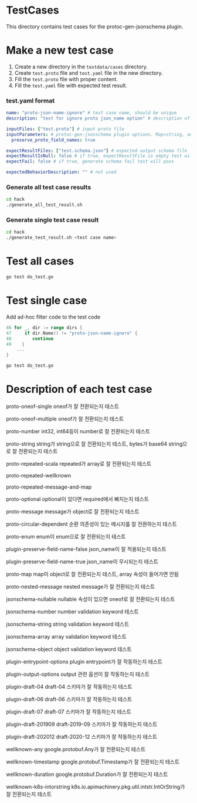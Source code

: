 # TestCases

This directory contains test cases for the protoc-gen-jsonschema plugin.

# Make a new test case

1. Create a new directory in the `testdata/cases` directory.
2. Create `test.proto` file and `test.yaml` file in the new directory.
3. Fill the `test.proto` file with proper content.
4. Fill the `test.yaml` file with expected test result.

### test.yaml format

```yaml
name: "proto-json-name-ignore" # test case name, should be unique
description: "test for ignore proto json_name option" # description of the test case

inputFiles: ["test.proto"] # input proto file
inputParameters: # protoc-gen-jsonschema plugin options. Map<string, any> type
  preserve_proto_field_names: true

expectResultFiles: ["test.schema.json"] # expected output schema file
expectResultIsNull: false # if true, expectResultFile is empty test will pass
expectFail: false # if true, generate schema fail test will pass

expectedBehaviorDescription: "" # not used
```

### Generate all test case results

```sh
cd hack
./generate_all_test_result.sh
```

### Generate single test case result

```sh
cd hack
./generate_test_result.sh <test case name>
```

# Test all cases

```sh
go test do_test.go
```

# Test single case

Add ad-hoc filter code to the test code
```go
46 for _, dir := range dirs {
47     if dir.Name() != "proto-json-name-ignore" {
48        continue
49    }
    ...
}
```

```sh
go test do_test.go
```

# Description of each test case

proto-oneof-single oneof가 잘 전환되는지 테스트

proto-oneof-multiple oneof가 잘 전환되는지 테스트

proto-number int32, int64등이 number로 잘 전환되는지 테스트

proto-string string가 string으로 잘 전환되는지 테스트, bytes가 base64 string으로 잘 전환되는지 테스트

proto-repeated-scala repeated가 array로 잘 전환되는지 테스트

proto-repeated-wellknown

proto-repeated-message-and-map

proto-optional optional이 있다면 required에서 빠지는지 테스트

proto-message message가 object로 잘 전환되는지 테스트

proto-circular-dependent 순환 의존성이 있는 메시지를 잘 전환하는지 테스트

proto-enum enum이 enum으로 잘 전환되는지 테스트

plugin-preserve-field-name-false json_name이 잘 적용되는지 테스트

plugin-preserve-field-name-true json_name이 무시되는지 테스트

proto-map map이 object로 잘 전환되는지 테스트, array 속성이 들어가면 안됨

proto-nested-message nested message가 잘 전환되는지 테스트

jsonschema-nullable nullable 속성이 있으면 oneof로 잘 전환되는지 테스트

jsonschema-number number validation keyword 테스트

jsonschema-string string validation keyword 테스트

jsonschema-array array validation keyword 테스트

jsonschema-object object validation keyword 테스트

[//]: # (jsonschema-enum enum validation keyword 테스트)
[//]: # (jsonschema-const const validation keyword 테스트)

plugin-entrypoint-options plugin entrypoint가 잘 작동하는지 테스트

plugin-output-options output 관련 옵션이 잘 작동하는지 테스트

plugin-draft-04 draft-04 스키마가 잘 작동하는지 테스트

plugin-draft-06 draft-06 스키마가 잘 작동하는지 테스트

plugin-draft-07 draft-07 스키마가 잘 작동하는지 테스트

plugin-draft-201909 draft-2019-09 스키마가 잘 작동하는지 테스트

plugin-draft-202012 draft-2020-12 스키마가 잘 작동하는지 테스트

wellknown-any google.protobuf.Any가 잘 전환되는지 테스트

wellknown-timestamp google.protobuf.Timestamp가 잘 전환되는지 테스트

wellknown-duration google.protobuf.Duration가 잘 전환되는지 테스트

wellknown-k8s-intorstring k8s.io.apimachinery.pkg.util.intstr.IntOrString가 잘 전환되는지 테스트

